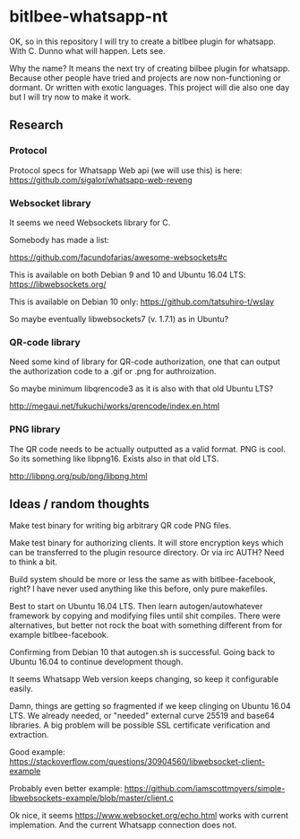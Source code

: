 # bitlbee-whatsapp-nt

OK, so in this repository I will try to create a bitlbee
plugin for whatsapp. With C. Dunno what will happen. Lets see.

Why the name? It means the next try of creating bilbee
plugin for whatsapp. Because other people have tried and
projects are now non-functioning or dormant. Or written
with exotic languages. This project will die also one day
but I will try now to make it work.

## Research
### Protocol
Protocol specs for Whatsapp Web api (we will use this)
is here:
https://github.com/sigalor/whatsapp-web-reveng

### Websocket library
It seems we need Websockets library for C.

Somebody has made a list:

https://github.com/facundofarias/awesome-websockets#c

This is available on both Debian 9 and 10 and Ubuntu 16.04 LTS:
https://libwebsockets.org/

This is available on Debian 10 only:
https://github.com/tatsuhiro-t/wslay

So maybe eventually libwebsockets7 (v. 1.7.1) as in Ubuntu?

### QR-code library
Need some kind of library for QR-code authorization, one
that can output the authorization code to a .gif or .png
for authroization.

So maybe minimum libqrencode3 as it is also with that old Ubuntu LTS?

http://megaui.net/fukuchi/works/qrencode/index.en.html

### PNG library

The QR code needs to be actually outputted as a valid format.
PNG is cool. So its something like libpng16. Exists also in that old
LTS.

http://libpng.org/pub/png/libpng.html

## Ideas / random thoughts
Make test binary for writing big arbitrary QR code PNG files.

Make test binary for authorizing clients. It will store
encryption keys which can be transferred to the plugin resource directory.
Or via irc AUTH? Need to think a bit.

Build system should be more or less the same as with bitlbee-facebook,
right? I have never used anything like this before, only pure makefiles.

Best to start on Ubuntu 16.04 LTS. Then learn autogen/autowhatever
framework by copying and modifying files until shit compiles.
There were alternatives, but better not rock the boat with something
different from for example bitlbee-facebook.

Confirming from Debian 10 that autogen.sh is successful. Going back
to Ubuntu 16.04 to continue development though.

It seems Whatsapp Web version keeps changing, so keep it configurable
easily.

Damn, things are getting so fragmented if we keep clinging on
Ubuntu 16.04 LTS. We already needed, or "needed" external curve 25519 and
base64 libraries. A big problem will be possible SSL certificate
verification and extraction.

Good example:
https://stackoverflow.com/questions/30904560/libwebsocket-client-example

Probably even better example:
https://github.com/iamscottmoyers/simple-libwebsockets-example/blob/master/client.c

Ok nice, it seems https://www.websocket.org/echo.html works with current implemation.
And the current Whatsapp connection does not.